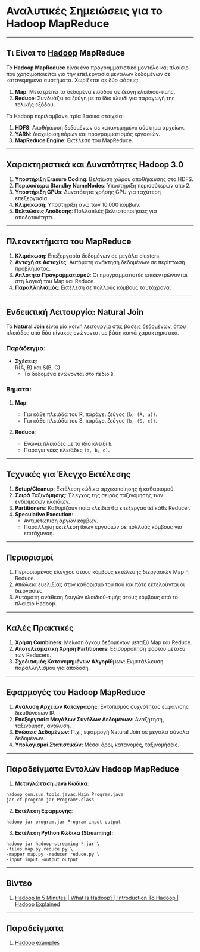 # Αναλυτικές Σημειώσεις για το Hadoop MapReduce

---

## Τι Είναι το [Hadoop](https://hadoop.apache.org/) MapReduce
Το **Hadoop MapReduce** είναι ένα προγραμματιστικό μοντέλο και πλαίσιο που χρησιμοποιείται για την επεξεργασία μεγάλων δεδομένων σε κατανεμημένα συστήματα. Χωρίζεται σε δύο φάσεις:  
1. **Map**: Μετατρέπει τα δεδομένα εισόδου σε ζεύγη κλειδιού-τιμής.  
2. **Reduce**: Συνδυάζει τα ζεύγη με το ίδιο κλειδί για παραγωγή της τελικής εξόδου.

Το Hadoop περιλαμβάνει τρία βασικά στοιχεία:
1. **HDFS**: Αποθήκευση δεδομένων σε κατανεμημένο σύστημα αρχείων.  
2. **YARN**: Διαχείριση πόρων και προγραμματισμός εργασιών.  
3. **MapReduce Engine**: Εκτέλεση του MapReduce.

---

## Χαρακτηριστικά και Δυνατότητες Hadoop 3.0
1. **Υποστήριξη Erasure Coding**: Βελτίωση χώρου αποθήκευσης στο HDFS.  
2. **Περισσότερα Standby NameNodes**: Υποστήριξη περισσότερων από 2.  
3. **Υποστήριξη GPUs**: Δυνατότητα χρήσης GPU για ταχύτερη επεξεργασία.  
4. **Κλιμάκωση**: Υποστήριξη άνω των 10.000 κόμβων.  
5. **Βελτιώσεις Απόδοσης**: Πολλαπλές βελτιστοποιήσεις για αποδοτικότητα.

---

## Πλεονεκτήματα του MapReduce
1. **Κλιμάκωση**: Επεξεργασία δεδομένων σε μεγάλα clusters.  
2. **Αντοχή σε Αστοχίες**: Αυτόματη ανάκτηση δεδομένων σε περίπτωση προβλήματος.  
3. **Απλότητα Προγραμματισμού**: Οι προγραμματιστές επικεντρώνονται στη λογική του Map και Reduce.  
4. **Παραλληλισμός**: Εκτέλεση σε πολλούς κόμβους ταυτόχρονα.

---

## Ενδεικτική Λειτουργία: Natural Join
Το **Natural Join** είναι μία κοινή λειτουργία στις βάσεις δεδομένων, όπου πλειάδες από δύο πίνακες ενώνονται με βάση κοινά χαρακτηριστικά.

### Παράδειγμα:
- **Σχέσεις**:  
  R(A, B) και S(B, C).  
  - Τα δεδομένα ενώνονται στο πεδίο `B`.

### Βήματα:
1. **Map**:  
   - Για κάθε πλειάδα του R, παράγει ζεύγος `(b, (R, a))`.  
   - Για κάθε πλειάδα του S, παράγει ζεύγος `(b, (S, c))`.

2. **Reduce**:  
   - Ενώνει πλειάδες με το ίδιο κλειδί `b`.  
   - Παράγει νέες πλειάδες `(a, b, c)`.

---

## Τεχνικές για Έλεγχο Εκτέλεσης
1. **Setup/Cleanup**: Εκτέλεση κώδικα αρχικοποίησης ή καθαρισμού.  
2. **Σειρά Ταξινόμησης**: Έλεγχος της σειράς ταξινόμησης των ενδιάμεσων κλειδιών.  
3. **Partitioners**: Καθορίζουν ποια κλειδιά θα επεξεργαστεί κάθε Reducer.  
4. **Speculative Execution**:  
   - Αντιμετώπιση αργών κόμβων.  
   - Παράλληλη εκτέλεση ίδιων εργασιών σε πολλούς κόμβους για επιτάχυνση.

---

## Περιορισμοί
1. Περιορισμένος έλεγχος στους κόμβους εκτέλεσης διεργασιών Map ή Reduce.  
2. Απώλεια ευελιξίας στον καθορισμό του πού και πότε εκτελούνται οι διεργασίες.  
3. Αυτόματη ανάθεση ζευγών κλειδιού-τιμής στους κόμβους από το πλαίσιο Hadoop.

---

## Καλές Πρακτικές
1. **Χρήση Combiners**: Μείωση όγκου δεδομένων μεταξύ Map και Reduce.  
2. **Αποτελεσματική Χρήση Partitioners**: Εξισορρόπηση φόρτου μεταξύ των Reducers.  
3. **Σχεδιασμός Κατανεμημένων Αλγορίθμων**: Εκμετάλλευση παραλληλισμού για απόδοση.

---

## Εφαρμογές του Hadoop MapReduce
1. **Ανάλυση Αρχείων Καταγραφής**: Εντοπισμός συχνότητας εμφάνισης διευθύνσεων IP.  
2. **Επεξεργασία Μεγάλων Συνόλων Δεδομένων**: Αναζήτηση, ταξινόμηση, ανάλυση.  
3. **Ενώσεις Δεδομένων**: Π.χ., εφαρμογή Natural Join σε μεγάλα σύνολα δεδομένων.  
4. **Υπολογισμοί Στατιστικών**: Μέσοι όροι, κατανομές, ταξινομήσεις.

---

## Παραδείγματα Εντολών Hadoop MapReduce
1. **Μεταγλώττιση Java Κώδικα**:  
```
hadoop com.sun.tools.javac.Main Program.java
jar cf program.jar Program*.class
```

2. **Εκτέλεση Εφαρμογής**:   

```
hadoop jar program.jar Program input output
```

3. **Εκτέλεση Python Κώδικα (Streaming):**

```
hadoop jar hadoop-streaming-*.jar \
-files map.py,reduce.py \
-mapper map.py -reducer reduce.py \
-input input -output output
```

---

## Βίντεο

1. [Hadoop In 5 Minutes | What Is Hadoop? | Introduction To Hadoop | Hadoop Explained](https://www.youtube.com/watch?v=aReuLtY0YMI)  

---

## Παραδείγματα

1. [Hadoop examples](https://github.com/naver/hadoop/tree/master/hadoop-mapreduce-project/hadoop-mapreduce-examples/src/main/java/org/apache/hadoop/examples)

